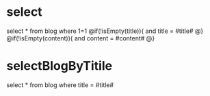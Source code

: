 select
===
select * from blog where 1=1
@if(!isEmpty(title)){
and title = #title#
@}
@if(!isEmpty(content)){
and content = #content#
@}

selectBlogByTitile
===
select * from blog where title = #title#